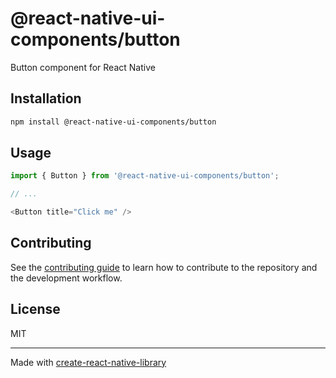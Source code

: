 # @react-native-ui-components/button

Button component for React Native

## Installation

```sh
npm install @react-native-ui-components/button
```

## Usage

```js
import { Button } from '@react-native-ui-components/button';

// ...

<Button title="Click me" />
```

## Contributing

See the [contributing guide](CONTRIBUTING.md) to learn how to contribute to the repository and the development workflow.

## License

MIT

---

Made with [create-react-native-library](https://github.com/callstack/react-native-builder-bob)
